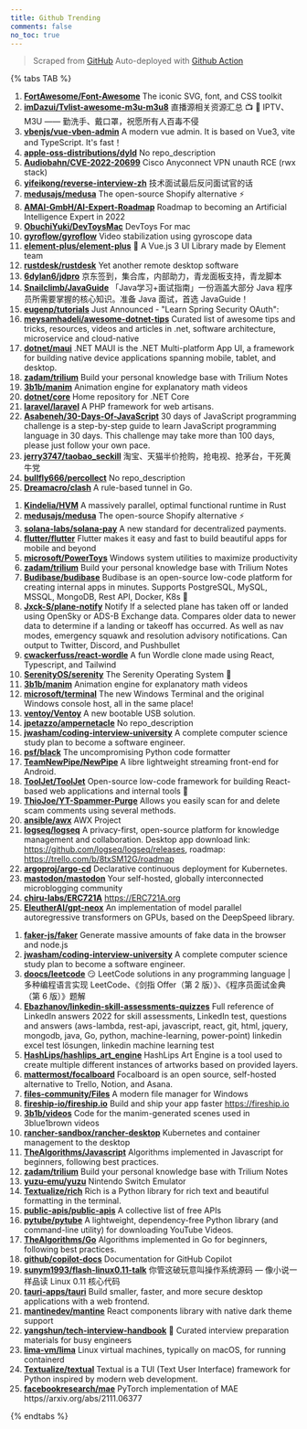 ```yaml
---
title: Github Trending
comments: false
no_toc: true
---
```


> Scraped from [GitHub](https://github.com/trending)
Auto-deployed with [Github Action](https://docs.github.com/en/actions)

{% tabs TAB %}
<!-- tab Daily -->
1. [**FortAwesome/Font-Awesome**](https://github.com/FortAwesome/Font-Awesome)
The iconic SVG, font, and CSS toolkit
2. [**imDazui/Tvlist-awesome-m3u-m3u8**](https://github.com/imDazui/Tvlist-awesome-m3u-m3u8)
直播源相关资源汇总 📺 💯 IPTV、M3U —— 勤洗手、戴口罩，祝愿所有人百毒不侵
3. [**vbenjs/vue-vben-admin**](https://github.com/vbenjs/vue-vben-admin)
A modern vue admin. It is based on Vue3, vite and TypeScript. It's fast！
4. [**apple-oss-distributions/dyld**](https://github.com/apple-oss-distributions/dyld)
No repo_description
5. [**Audiobahn/CVE-2022-20699**](https://github.com/Audiobahn/CVE-2022-20699)
Cisco Anyconnect VPN unauth RCE (rwx stack)
6. [**yifeikong/reverse-interview-zh**](https://github.com/yifeikong/reverse-interview-zh)
技术面试最后反问面试官的话
7. [**medusajs/medusa**](https://github.com/medusajs/medusa)
The open-source Shopify alternative ⚡️
8. [**AMAI-GmbH/AI-Expert-Roadmap**](https://github.com/AMAI-GmbH/AI-Expert-Roadmap)
Roadmap to becoming an Artificial Intelligence Expert in 2022
9. [**ObuchiYuki/DevToysMac**](https://github.com/ObuchiYuki/DevToysMac)
DevToys For mac
10. [**gyroflow/gyroflow**](https://github.com/gyroflow/gyroflow)
Video stabilization using gyroscope data
11. [**element-plus/element-plus**](https://github.com/element-plus/element-plus)
🎉 A Vue.js 3 UI Library made by Element team
12. [**rustdesk/rustdesk**](https://github.com/rustdesk/rustdesk)
Yet another remote desktop software
13. [**6dylan6/jdpro**](https://github.com/6dylan6/jdpro)
京东签到，集合库，内部助力，青龙面板支持，青龙脚本
14. [**Snailclimb/JavaGuide**](https://github.com/Snailclimb/JavaGuide)
「Java学习+面试指南」一份涵盖大部分 Java 程序员所需要掌握的核心知识。准备 Java 面试，首选 JavaGuide！
15. [**eugenp/tutorials**](https://github.com/eugenp/tutorials)
Just Announced - "Learn Spring Security OAuth":
16. [**meysamhadeli/awesome-dotnet-tips**](https://github.com/meysamhadeli/awesome-dotnet-tips)
Curated list of awesome tips and tricks, resources, videos and articles in .net, software architecture, microservice and cloud-native
17. [**dotnet/maui**](https://github.com/dotnet/maui)
.NET MAUI is the .NET Multi-platform App UI, a framework for building native device applications spanning mobile, tablet, and desktop.
18. [**zadam/trilium**](https://github.com/zadam/trilium)
Build your personal knowledge base with Trilium Notes
19. [**3b1b/manim**](https://github.com/3b1b/manim)
Animation engine for explanatory math videos
20. [**dotnet/core**](https://github.com/dotnet/core)
Home repository for .NET Core
21. [**laravel/laravel**](https://github.com/laravel/laravel)
A PHP framework for web artisans.
22. [**Asabeneh/30-Days-Of-JavaScript**](https://github.com/Asabeneh/30-Days-Of-JavaScript)
30 days of JavaScript programming challenge is a step-by-step guide to learn JavaScript programming language in 30 days. This challenge may take more than 100 days, please just follow your own pace.
23. [**jerry3747/taobao_seckill**](https://github.com/jerry3747/taobao_seckill)
淘宝、天猫半价抢购，抢电视、抢茅台，干死黄牛党
24. [**bullfly666/percollect**](https://github.com/bullfly666/percollect)
No repo_description
25. [**Dreamacro/clash**](https://github.com/Dreamacro/clash)
A rule-based tunnel in Go.
<!-- endtab -->
<!-- tab Weekly -->
1. [**Kindelia/HVM**](https://github.com/Kindelia/HVM)
A massively parallel, optimal functional runtime in Rust
2. [**medusajs/medusa**](https://github.com/medusajs/medusa)
The open-source Shopify alternative ⚡️
3. [**solana-labs/solana-pay**](https://github.com/solana-labs/solana-pay)
A new standard for decentralized payments.
4. [**flutter/flutter**](https://github.com/flutter/flutter)
Flutter makes it easy and fast to build beautiful apps for mobile and beyond
5. [**microsoft/PowerToys**](https://github.com/microsoft/PowerToys)
Windows system utilities to maximize productivity
6. [**zadam/trilium**](https://github.com/zadam/trilium)
Build your personal knowledge base with Trilium Notes
7. [**Budibase/budibase**](https://github.com/Budibase/budibase)
Budibase is an open-source low-code platform for creating internal apps in minutes. Supports PostgreSQL, MySQL, MSSQL, MongoDB, Rest API, Docker, K8s 🚀
8. [**Jxck-S/plane-notify**](https://github.com/Jxck-S/plane-notify)
Notify If a selected plane has taken off or landed using OpenSky or ADS-B Exchange data. Compares older data to newer data to determine if a landing or takeoff has occurred. As well as nav modes, emergency squawk and resolution advisory notifications. Can output to Twitter, Discord, and Pushbullet
9. [**cwackerfuss/react-wordle**](https://github.com/cwackerfuss/react-wordle)
A fun Wordle clone made using React, Typescript, and Tailwind
10. [**SerenityOS/serenity**](https://github.com/SerenityOS/serenity)
The Serenity Operating System 🐞
11. [**3b1b/manim**](https://github.com/3b1b/manim)
Animation engine for explanatory math videos
12. [**microsoft/terminal**](https://github.com/microsoft/terminal)
The new Windows Terminal and the original Windows console host, all in the same place!
13. [**ventoy/Ventoy**](https://github.com/ventoy/Ventoy)
A new bootable USB solution.
14. [**jpetazzo/ampernetacle**](https://github.com/jpetazzo/ampernetacle)
No repo_description
15. [**jwasham/coding-interview-university**](https://github.com/jwasham/coding-interview-university)
A complete computer science study plan to become a software engineer.
16. [**psf/black**](https://github.com/psf/black)
The uncompromising Python code formatter
17. [**TeamNewPipe/NewPipe**](https://github.com/TeamNewPipe/NewPipe)
A libre lightweight streaming front-end for Android.
18. [**ToolJet/ToolJet**](https://github.com/ToolJet/ToolJet)
Open-source low-code framework for building React-based web applications and internal tools 🚀
19. [**ThioJoe/YT-Spammer-Purge**](https://github.com/ThioJoe/YT-Spammer-Purge)
Allows you easily scan for and delete scam comments using several methods.
20. [**ansible/awx**](https://github.com/ansible/awx)
AWX Project
21. [**logseq/logseq**](https://github.com/logseq/logseq)
A privacy-first, open-source platform for knowledge management and collaboration. Desktop app download link: https://github.com/logseq/logseq/releases, roadmap: https://trello.com/b/8txSM12G/roadmap
22. [**argoproj/argo-cd**](https://github.com/argoproj/argo-cd)
Declarative continuous deployment for Kubernetes.
23. [**mastodon/mastodon**](https://github.com/mastodon/mastodon)
Your self-hosted, globally interconnected microblogging community
24. [**chiru-labs/ERC721A**](https://github.com/chiru-labs/ERC721A)
https://ERC721A.org
25. [**EleutherAI/gpt-neox**](https://github.com/EleutherAI/gpt-neox)
An implementation of model parallel autoregressive transformers on GPUs, based on the DeepSpeed library.
<!-- endtab -->
<!-- tab Monthly -->
1. [**faker-js/faker**](https://github.com/faker-js/faker)
Generate massive amounts of fake data in the browser and node.js
2. [**jwasham/coding-interview-university**](https://github.com/jwasham/coding-interview-university)
A complete computer science study plan to become a software engineer.
3. [**doocs/leetcode**](https://github.com/doocs/leetcode)
😏 LeetCode solutions in any programming language | 多种编程语言实现 LeetCode、《剑指 Offer（第 2 版）》、《程序员面试金典（第 6 版）》题解
4. [**Ebazhanov/linkedin-skill-assessments-quizzes**](https://github.com/Ebazhanov/linkedin-skill-assessments-quizzes)
Full reference of LinkedIn answers 2022 for skill assessments, LinkedIn test, questions and answers (aws-lambda, rest-api, javascript, react, git, html, jquery, mongodb, java, Go, python, machine-learning, power-point) linkedin excel test lösungen, linkedin machine learning test
5. [**HashLips/hashlips_art_engine**](https://github.com/HashLips/hashlips_art_engine)
HashLips Art Engine is a tool used to create multiple different instances of artworks based on provided layers.
6. [**mattermost/focalboard**](https://github.com/mattermost/focalboard)
Focalboard is an open source, self-hosted alternative to Trello, Notion, and Asana.
7. [**files-community/Files**](https://github.com/files-community/Files)
A modern file manager for Windows
8. [**fireship-io/fireship.io**](https://github.com/fireship-io/fireship.io)
Build and ship your app faster https://fireship.io
9. [**3b1b/videos**](https://github.com/3b1b/videos)
Code for the manim-generated scenes used in 3blue1brown videos
10. [**rancher-sandbox/rancher-desktop**](https://github.com/rancher-sandbox/rancher-desktop)
Kubernetes and container management to the desktop
11. [**TheAlgorithms/Javascript**](https://github.com/TheAlgorithms/Javascript)
Algorithms implemented in Javascript for beginners, following best practices.
12. [**zadam/trilium**](https://github.com/zadam/trilium)
Build your personal knowledge base with Trilium Notes
13. [**yuzu-emu/yuzu**](https://github.com/yuzu-emu/yuzu)
Nintendo Switch Emulator
14. [**Textualize/rich**](https://github.com/Textualize/rich)
Rich is a Python library for rich text and beautiful formatting in the terminal.
15. [**public-apis/public-apis**](https://github.com/public-apis/public-apis)
A collective list of free APIs
16. [**pytube/pytube**](https://github.com/pytube/pytube)
A lightweight, dependency-free Python library (and command-line utility) for downloading YouTube Videos.
17. [**TheAlgorithms/Go**](https://github.com/TheAlgorithms/Go)
Algorithms implemented in Go for beginners, following best practices.
18. [**github/copilot-docs**](https://github.com/github/copilot-docs)
Documentation for GitHub Copilot
19. [**sunym1993/flash-linux0.11-talk**](https://github.com/sunym1993/flash-linux0.11-talk)
你管这破玩意叫操作系统源码 — 像小说一样品读 Linux 0.11 核心代码
20. [**tauri-apps/tauri**](https://github.com/tauri-apps/tauri)
Build smaller, faster, and more secure desktop applications with a web frontend.
21. [**mantinedev/mantine**](https://github.com/mantinedev/mantine)
React components library with native dark theme support
22. [**yangshun/tech-interview-handbook**](https://github.com/yangshun/tech-interview-handbook)
💯 Curated interview preparation materials for busy engineers
23. [**lima-vm/lima**](https://github.com/lima-vm/lima)
Linux virtual machines, typically on macOS, for running containerd
24. [**Textualize/textual**](https://github.com/Textualize/textual)
Textual is a TUI (Text User Interface) framework for Python inspired by modern web development.
25. [**facebookresearch/mae**](https://github.com/facebookresearch/mae)
PyTorch implementation of MAE https//arxiv.org/abs/2111.06377
<!-- endtab -->
{% endtabs %}
